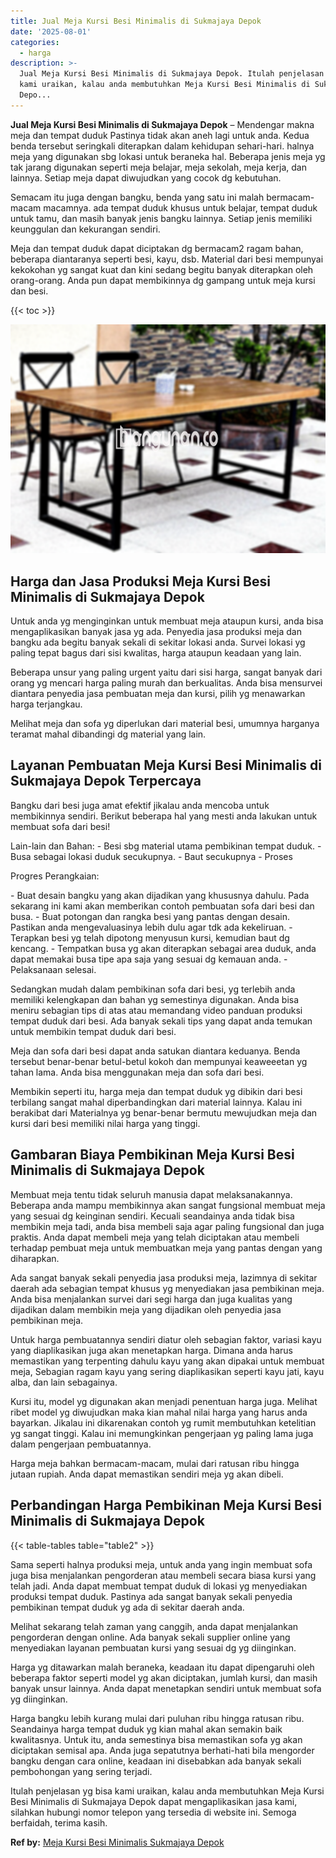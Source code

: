 ```yaml
---
title: Jual Meja Kursi Besi Minimalis di Sukmajaya Depok
date: '2025-08-01'
categories:
  - harga
description: >-
  Jual Meja Kursi Besi Minimalis di Sukmajaya Depok. Itulah penjelasan yg bisa
  kami uraikan, kalau anda membutuhkan Meja Kursi Besi Minimalis di Sukmajaya
  Depo...
---
```


**Jual Meja Kursi Besi Minimalis di Sukmajaya Depok** – Mendengar makna meja dan tempat duduk Pastinya tidak akan aneh lagi untuk anda. Kedua benda tersebut seringkali diterapkan dalam kehidupan sehari-hari. halnya meja yang digunakan sbg lokasi untuk beraneka hal. Beberapa jenis meja yg tak jarang digunakan seperti meja belajar, meja sekolah, meja kerja, dan lainnya. Setiap meja dapat diwujudkan yang cocok dg kebutuhan.

Semacam itu juga dengan bangku, benda yang satu ini malah bermacam-macam macamnya. ada tempat duduk khusus untuk belajar, tempat duduk untuk tamu, dan masih banyak jenis bangku lainnya. Setiap jenis memiliki keunggulan dan kekurangan sendiri.

Meja dan tempat duduk dapat diciptakan dg bermacam2 ragam bahan, beberapa diantaranya seperti besi, kayu, dsb. Material dari besi mempunyai kekokohan yg sangat kuat dan kini sedang begitu banyak diterapkan oleh orang-orang. Anda pun dapat membikinnya dg gampang untuk meja kursi dan besi.

{{< toc >}}

![Jual Meja Kursi Besi Minimalis di Sukmajaya Depok](/images/jual-meja-besi-murah17.png)

## Harga dan Jasa Produksi Meja Kursi Besi Minimalis di Sukmajaya Depok

Untuk anda yg menginginkan untuk membuat meja ataupun kursi, anda bisa mengaplikasikan banyak jasa yg ada. Penyedia jasa produksi meja dan bangku ada begitu banyak sekali di sekitar lokasi anda. Survei lokasi yg paling tepat bagus dari sisi kwalitas, harga ataupun keadaan yang lain.

Beberapa unsur yang paling urgent yaitu dari sisi harga, sangat banyak dari orang yg mencari harga paling murah dan berkualitas. Anda bisa mensurvei diantara penyedia jasa pembuatan meja dan kursi, pilih yg menawarkan harga terjangkau.

Melihat meja dan sofa yg diperlukan dari material besi, umumnya harganya teramat mahal dibandingi dg material yang lain.

## Layanan Pembuatan Meja Kursi Besi Minimalis di Sukmajaya Depok Terpercaya

Bangku dari besi juga amat efektif jikalau anda mencoba untuk membikinnya sendiri. Berikut beberapa hal yang mesti anda lakukan untuk membuat sofa dari besi!

Lain-lain dan Bahan: - Besi sbg material utama pembikinan tempat duduk. - Busa sebagai lokasi duduk secukupnya. - Baut secukupnya - Proses

Progres Perangkaian:

\- Buat desain bangku yang akan dijadikan yang khususnya dahulu. Pada sekarang ini kami akan memberikan contoh pembuatan sofa dari besi dan busa. - Buat potongan dan rangka besi yang pantas dengan desain. Pastikan anda mengevaluasinya lebih dulu agar tdk ada kekeliruan. - Terapkan besi yg telah dipotong menyusun kursi, kemudian baut dg kencang. - Tempatkan busa yg akan diterapkan sebagai area duduk, anda dapat memakai busa tipe apa saja yang sesuai dg kemauan anda. - Pelaksanaan selesai.

Sedangkan mudah dalam pembikinan sofa dari besi, yg terlebih anda memiliki kelengkapan dan bahan yg semestinya digunakan. Anda bisa meniru sebagian tips di atas atau memandang video panduan produksi tempat duduk dari besi. Ada banyak sekali tips yang dapat anda temukan untuk membikin tempat duduk dari besi.

Meja dan sofa dari besi dapat anda satukan diantara keduanya. Benda tersebut benar-benar betul-betul kokoh dan mempunyai keaweeetan yg tahan lama. Anda bisa menggunakan meja dan sofa dari besi.

Membikin seperti itu, harga meja dan tempat duduk yg dibikin dari besi terbilang sangat mahal diperbandingkan dari material lainnya. Kalau ini berakibat dari Materialnya yg benar-benar bermutu mewujudkan meja dan kursi dari besi memiliki nilai harga yang tinggi.

## Gambaran Biaya Pembikinan Meja Kursi Besi Minimalis di Sukmajaya Depok

Membuat meja tentu tidak seluruh manusia dapat melaksanakannya. Beberapa anda mampu membikinnya akan sangat fungsional membuat meja yang sesuai dg keinginan sendiri. Kecuali seandainya anda tidak bisa membikin meja tadi, anda bisa membeli saja agar paling fungsional dan juga praktis. Anda dapat membeli meja yang telah diciptakan atau membeli terhadap pembuat meja untuk membuatkan meja yang pantas dengan yang diharapkan.

Ada sangat banyak sekali penyedia jasa produksi meja, lazimnya di sekitar daerah ada sebagian tempat khusus yg menyediakan jasa pembikinan meja. Anda bisa menjalankan survei dari segi harga dan juga kualitas yang dijadikan dalam membikin meja yang dijadikan oleh penyedia jasa pembikinan meja.

Untuk harga pembuatannya sendiri diatur oleh sebagian faktor, variasi kayu yang diaplikasikan juga akan menetapkan harga. Dimana anda harus memastikan yang terpenting dahulu kayu yang akan dipakai untuk membuat meja, Sebagian ragam kayu yang sering diaplikasikan seperti kayu jati, kayu alba, dan lain sebagainya.

Kursi itu, model yg digunakan akan menjadi penentuan harga juga. Melihat ribet model yg diwujudkan maka kian mahal nilai harga yang harus anda bayarkan. Jikalau ini dikarenakan contoh yg rumit membutuhkan ketelitian yg sangat tinggi. Kalau ini memungkinkan pengerjaan yg paling lama juga dalam pengerjaan pembuatannya.

Harga meja bahkan bermacam-macam, mulai dari ratusan ribu hingga jutaan rupiah. Anda dapat memastikan sendiri meja yg akan dibeli.

## Perbandingan Harga Pembikinan Meja Kursi Besi Minimalis di Sukmajaya Depok

{{< table-tables table="table2" >}}

Sama seperti halnya produksi meja, untuk anda yang ingin membuat sofa juga bisa menjalankan pengorderan atau membeli secara biasa kursi yang telah jadi. Anda dapat membuat tempat duduk di lokasi yg menyediakan produksi tempat duduk. Pastinya ada sangat banyak sekali penyedia pembikinan tempat duduk yg ada di sekitar daerah anda.

Melihat sekarang telah zaman yang canggih, anda dapat menjalankan pengorderan dengan online. Ada banyak sekali supplier online yang menyediakan layanan pembuatan kursi yang sesuai dg yg diinginkan.

Harga yg ditawarkan malah beraneka, keadaan itu dapat dipengaruhi oleh beberapa faktor seperti model yg akan diciptakan, jumlah kursi, dan masih banyak unsur lainnya. Anda dapat menetapkan sendiri untuk membuat sofa yg diinginkan.

Harga bangku lebih kurang mulai dari puluhan ribu hingga ratusan ribu. Seandainya harga tempat duduk yg kian mahal akan semakin baik kwalitasnya. Untuk itu, anda semestinya bisa memastikan sofa yg akan diciptakan semisal apa. Anda juga sepatutnya berhati-hati bila mengorder bangku dengan cara online, keadaan ini disebabkan ada banyak sekali pembohongan yang sering terjadi.

Itulah penjelasan yg bisa kami uraikan, kalau anda membutuhkan Meja Kursi Besi Minimalis di Sukmajaya Depok dapat mengaplikasikan jasa kami, silahkan hubungi nomor telepon yang tersedia di website ini. Semoga berfaidah, terima kasih.

**Ref by:** [Meja Kursi Besi Minimalis Sukmajaya Depok](https://id.wikipedia.org/wiki/Meja)
